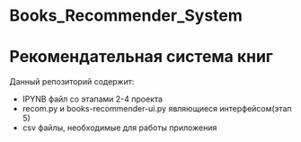 # Books_Recommender_System

# Рекомендательная система книг

Данный репозиторий содержит:

- IPYNB файл со этапами 2-4 проекта
- recom.py и books-recommender-ui.py являющиеся интерфейсом(этап 5)
- csv файлы, необходимые для работы приложения
